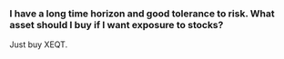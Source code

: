 ### I have a long time horizon and good tolerance to risk. What asset should I buy if I want exposure to stocks?

Just buy XEQT.
